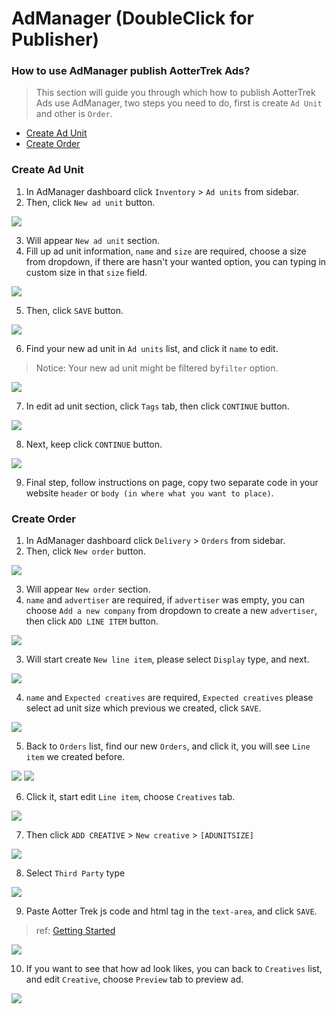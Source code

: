 # AdManager (DoubleClick for Publisher)


### How to use AdManager publish AotterTrek Ads?
> This section will guide you through which how to publish AotterTrek Ads use AdManager, two steps you need to do, first is create `Ad Unit` and other is `Order`.

- [Create Ad Unit](/Web/AdManager?id=create-ad-unit)
- [Create Order](/Web/AdManager?id=create-order)

### Create Ad Unit

1. In AdManager dashboard click `Inventory` > `Ad units` from sidebar.
2. Then, click `New ad unit` button.

![](/imgs/admanager/unit-1.png)

3. Will appear `New ad unit` section.
4. Fill up ad unit information, `name` and `size` are required, choose a size from dropdown, if there are hasn't your wanted option, you can typing in custom size in that `size` field.

![](/imgs/admanager/unit-2.png)

5. Then, click `SAVE` button.

![](/imgs/admanager/unit-3.png)

6. Find your new ad unit in `Ad units` list, and click it `name` to edit.
> Notice: Your new ad unit might be filtered by`filter` option.

![](/imgs/admanager/unit-4.png)

7. In edit ad unit section, click `Tags` tab, then click `CONTINUE` button.

![](/imgs/admanager/unit-5.png)

8. Next, keep click `CONTINUE` button.

![](/imgs/admanager/unit-6.png)

9. Final step, follow instructions on page, copy two separate code in your website `header` or `body (in where what you want to place)`.


### Create Order

1. In AdManager dashboard click `Delivery` > `Orders` from sidebar.
2. Then, click `New order` button.

![](/imgs/admanager/order-1.png)

3. Will appear `New order` section.
4. `name` and `advertiser` are required, if `advertiser` was empty, you can choose `Add a new company` from dropdown to create a new `advertiser`, then click `ADD LINE ITEM` button.

![](/imgs/admanager/order-2.png)

3. Will start create `New line item`, please select `Display` type, and next.

![](/imgs/admanager/order-3.png)

4. `name` and `Expected creatives` are required, `Expected creatives` please select ad unit size which previous we created, click `SAVE`.

![](/imgs/admanager/order-4.png)

5. Back to `Orders` list, find our new `Orders`, and click it, you will see `Line item` we created before.

![](/imgs/admanager/order-5.png)
![](/imgs/admanager/order-6.png)

6. Click it, start edit `Line item`, choose `Creatives` tab.

![](/imgs/admanager/order-7.png)

7. Then click `ADD CREATIVE` > `New creative` > `[ADUNITSIZE]`

![](/imgs/admanager/order-8.png)

8. Select `Third Party` type

![](/imgs/admanager/order-9.png)

9. Paste Aotter Trek js code and html tag in the `text-area`, and click `SAVE`.

> ref: [Getting Started](/Web/GettingStarted)

![](/imgs/admanager/order-10.png)

10. If you want to see that how ad look likes, you can back to `Creatives` list, and edit `Creative`, choose `Preview` tab to preview ad.

![](/imgs/admanager/order-11.png)